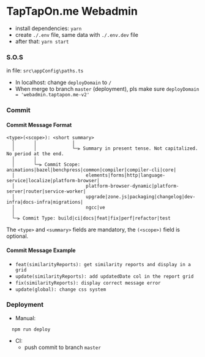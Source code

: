 
# TapTapOn.me Webadmin


- install dependencies: `yarn`
- create `./.env` file, same data with `./.env.dev` file
- after that: `yarn start`
### S.O.S

in file: `src\appConfig\paths.ts`
- In localhost: change `deployDomain` to `/`
- When merge to branch `master` (deployment), pls make sure `deployDomain = 'webadmin.taptapon.me-v2'` 

### Commit

#### <a name="commit-header"></a>Commit Message Format

```
<type>(<scope>): <short summary>
  │       │             │
  │       │             └─⫸ Summary in present tense. Not capitalized. No period at the end.
  │       │
  │       └─⫸ Commit Scope: animations|bazel|benchpress|common|compiler|compiler-cli|core|
  │                          elements|forms|http|language-service|localize|platform-browser|
  │                          platform-browser-dynamic|platform-server|router|service-worker|
  │                          upgrade|zone.js|packaging|changelog|dev-infra|docs-infra|migrations|
  │                          ngcc|ve
  │
  └─⫸ Commit Type: build|ci|docs|feat|fix|perf|refactor|test
```

The `<type>` and `<summary>` fields are mandatory, the `(<scope>)` field is optional.

#### <a name="commit-header"></a>Commit Message Example
- `feat(similarityReports): get similarity reports and display in a grid`
- `update(similarityReports): add updatedDate col in the report grid`
- `fix(similarityReports): display correct message error`
- `update(global): change css system`

### Deployment
- Manual:

```
  npm run deploy
```

- CI:
  - push commit to branch `master`